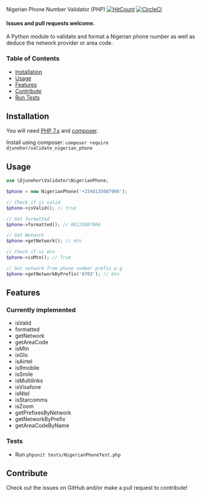  Nigerian Phone Number Validator (PHP)
[![HitCount](http://hits.dwyl.io/djunehor/php_validate_nigerian_phone.svg)](http://hits.dwyl.io/djunehor/php_validate_nigerian_phone) [![CircleCI](https://circleci.com/gh/djunehor/php_validate_nigerian_phone.svg?style=svg)](https://circleci.com/gh/djunehor/php_validate_nigerian_phone)

#### Issues and pull requests welcome.

A Python module to validate and format a Nigerian phone number as well as deduce the network provider or area code.

### Table of Contents
* [Installation](#installation)
* [Usage](#usage)
* [Features](#features)
* [Contribute](#contribute)
* [Run Tests](#tests)

## Installation
You will need [PHP 7.x](https://www.php.net/) and [composer](https://getcomposer.org/download/).

Install using composer: `composer require djunehor/validate_nigerian_phone`

## Usage

```php
use \Djunehor\Validator\NigerianPhone;

$phone = new NigerianPhone('+2348135087966');

// Check if is valid
$phone->isValid(); // true

// Get formatted
$phone->formatted(); // 08135087966

// Get Network
$phone->getNetwork(); // mtn

// Check if is mtn
$phone->isMtn(); // True

// Get network from phone number prefix e.g
$phone->getNetworkByPrefix('0703'); // mtn

```

## Features
### Currently implemented
* isValid
* formatted
* getNetwork
* getAreaCode
* isMtn
* isGlo
* isAirtel
* is9mobile
* isSmile
* isMultilinks
* isVisafone
* isNtel
* isStarcomms
* isZoom
* getPrefixesByNetwork
* getNetworkByPrefix
* getAreaCodeByName

### Tests
* Run `phpunit tests/NigerianPhoneTest.php`

## Contribute
Check out the issues on GitHub and/or make a pull request to contribute!
